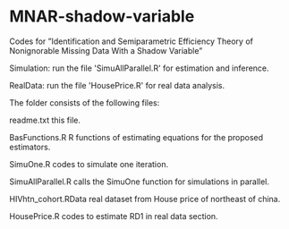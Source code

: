 # MNAR-shadow-variable

   Codes for ”Identification and Semiparametric Efficiency Theory of Nonignorable Missing Data With a Shadow Variable”  
   
                                                                                                                        
   Simulation: run the file 'SimuAllParallel.R' for estimation and inference.                                                                                                        

   RealData: run the file 'HousePrice.R' for real data analysis.
   

   The folder consists of the following files:                                                                                                                                                                                                  

   readme.txt          this file.                                                                                             
   
   BasFunctions.R	     R functions of estimating equations for the proposed estimators.
  
   SimuOne.R           codes to simulate one iteration.
  
   SimuAllParallel.R   calls the SimuOne function for simulations in parallel.                                                                                             

   HIVhtn_cohort.RData real dataset from House price of northeast of china.
   
   HousePrice.R        codes to estimate RD1 in real data section.                                                                                                            
